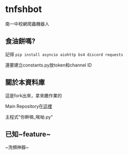 # tnfshbot
南一中校網爬蟲機器人
## 食油餅嗎?
記得
`
pip install asyncio aiohttp bs4 discord requests
`

還要建立constants.py放token和channel ID
## 關於本資料庫
這是fork出來，拿來繳作業的

Main Repository在[這裡](https://github.com/MungbeanOuO/tnfshbot)

主程式"你幹嘛_唉呦.py"
## 已知~feature~
~洗頻神器~
